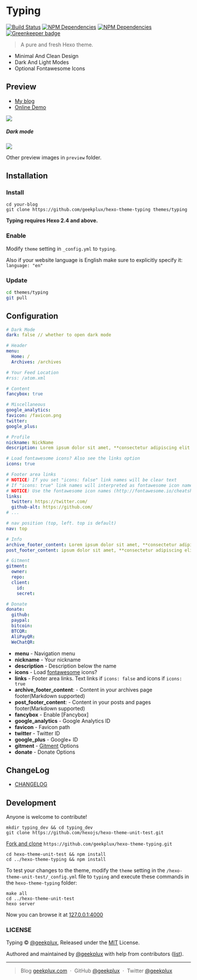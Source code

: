 # Typing

[![Build Status](https://travis-ci.com/weyusi/hexo-theme-typing.svg?branch=develop)](https://travis-ci.com/weyusi/hexo-theme-typing)
[![NPM Dependencies](https://david-dm.org/weyusi/hexo-theme-typing.svg)](https://david-dm.org/weyusi/hexo-theme-typing)
[![NPM Dependencies](https://david-dm.org/weyusi/hexo-theme-typing/dev-status.svg)](https://david-dm.org/weyusi/hexo-theme-typing?type=dev) [![Greenkeeper badge](https://badges.greenkeeper.io/weyusi/hexo-theme-typing.svg)](https://greenkeeper.io/)


> A pure and fresh Hexo theme.

* Minimal And Clean Design
* Dark And Light Modes
* Optional Fontawesome Icons

## Preview

- [My blog](http://geekplux.com)
- [Online Demo](http://geekplux.github.io/hexo-theme-typing/)

![](preview/preview.png)

##### Dark mode

![](preview/preview-dark-mode.png)

Other preview images in `preview` folder.

## Installation

### Install

```shell
cd your-blog
git clone https://github.com/geekplux/hexo-theme-typing themes/typing
```

**Typing requires Hexo 2.4 and above.**

### Enable

Modify `theme` setting in `_config.yml` to `typing`.

Also if your website language is English make sure to explicitly specify it: `language: "en"`

### Update

``` bash
cd themes/typing
git pull
```

## Configuration

``` yml
# Dark Mode
dark: false // whether to open dark mode

# Header
menu:
  Home: /
  Archives: /archives

# Your Feed Location
#rss: /atom.xml

# Content
fancybox: true

# Miscellaneous
google_analytics:
favicon: /favicon.png
twitter:
google_plus:

# Profile
nickname: NickName
description: Lorem ipsum dolor sit amet, **consectetur adipiscing elit.** Fusce eget urna vitae velit *eleifend interdum at ac* nisi.

# Load fontawesome icons? Also see the links option
icons: true

# Footer area links
# NOTICE) If you set "icons: false" link names will be clear text
# If "icons: true" link names will interpreted as fontawesome icon names
# NOTICE) Use the fontawesome icon names (http://fontawesome.io/cheatsheet/) without the fa- prefix
links:
  twitter: https://twitter.com/
  github-alt: https://github.com/
# ...

# nav position (top, left. top is default)
nav: top

# Info
archive_footer_content: Lorem ipsum dolor sit amet, **consectetur adipiscing elit.** Fusce eget urna vitae velit *eleifend interdum at ac* nisi.
post_footer_content: ipsum dolor sit amet, **consectetur adipiscing elit.** Fusce eget urna vitae velit *eleifend interdum at ac* nisi.

# Gitment
gitment:
  owner:
  repo:
  client:
    id:
    secret:

# Donate
donate:
  github:
  paypal:
  bitcoin:
  BTCQR:
  AliPayQR:
  WeChatQR:
```

- **menu** - Navigation menu
- **nickname** - Your nickname
- **description** - Description below the name
- **icons** - Load [fontawesome](http://fontawesome.io/) icons?
- **links** - Footer area links. Text links if `icons: false` and icons if `icons: true`
- **archive_footer_content**: - Content in your archives page footer(Markdown supported)
- **post_footer_content**: - Content in your posts and pages footer(Markdown supported)
- **fancybox** - Enable [Fancybox]
- **google_analytics** - Google Analytics ID
- **favicon** - Favicon path
- **twitter** - Twitter ID
- **google_plus** - Google+ ID
- **gitment** - [Gitment](https://github.com/imsun/gitment) Options
- **donate** - Donate Options


## ChangeLog

- [CHANGELOG](CHANGELOG.md)

## Development

Anyone is welcome to contribute!

```shell
mkdir typing_dev && cd typing_dev
git clone https://github.com/hexojs/hexo-theme-unit-test.git
```
[Fork and clone](https://help.github.com/articles/fork-a-repo/) `https://github.com/geekplux/hexo-theme-typing.git`
```shell
cd hexo-theme-unit-test && npm install
cd ../hexo-theme-typing && npm install
```
To test your changes to the theme, modify the `theme` setting in the
`/hexo-theme-unit-test/_config.yml` file to `typing` and
execute these commands in the `hexo-theme-typing` folder:
```shell
make all
cd ../hexo-theme-unit-test
hexo server
```
Now you can browse it at [127.0.0.1:4000](http://127.0.0.1:4000/)


### LICENSE

Typing © [@geekplux](https://github.com/geekplux), Released under the [MIT](LICENSE) License.

Authored and maintained by [@geekplux](https://github.com/geekplux) with help from contributors ([list](https://github.com/geekplux/hexo-theme-typing/graphs/contributors)).

---

> Blog [geekplux.com](http://geekplux.com) &nbsp;&middot;&nbsp;
> GitHub [@geekplux](https://github.com/geekplux) &nbsp;&middot;&nbsp;
> Twitter [@geekplux](https://twitter.com/geekplux)
